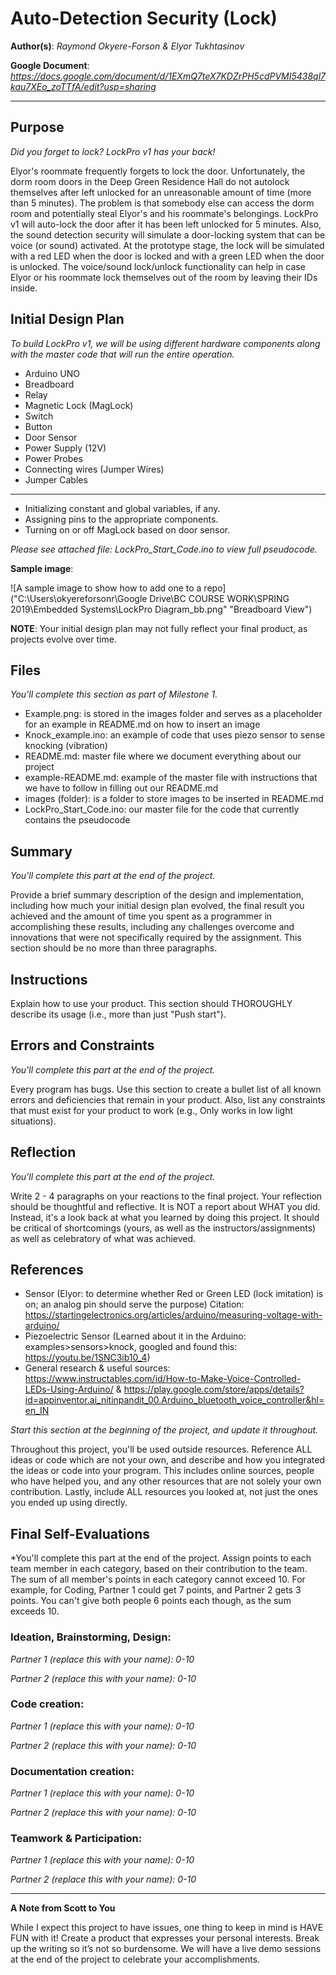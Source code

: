 # Auto-Detection Security (Lock)

**Author(s)**: *Raymond Okyere-Forson & Elyor Tukhtasinov*

**Google Document**: *https://docs.google.com/document/d/1EXmQ7teX7KDZrPH5cdPVMI5438ql7kau7XEo_zoTTfA/edit?usp=sharing*

---
## Purpose
*Did you forget to lock? LockPro v1 has your back!*

Elyor's roommate frequently forgets to lock the door. Unfortunately, the dorm room doors in the Deep Green Residence Hall do not autolock themselves after left unlocked for an unreasonable amount of time (more than 5 minutes). The problem is that somebody else can access the dorm room and potentially steal Elyor's and his roommate's belongings. LockPro v1 will auto-lock the door after it has been left unlocked for 5 minutes. Also, the sound detection security will simulate a door-locking system that can be voice (or sound) activated. At the prototype stage, the lock will be simulated with a red LED when the door is locked and with a green LED when the door is unlocked. The voice/sound lock/unlock functionality can help in case Elyor or his roommate lock themselves out of the room by leaving their IDs inside.

## Initial Design Plan
*To build LockPro v1, we will be using different hardware components along with the master code that will run the entire operation.*

- Arduino UNO
- Breadboard
- Relay
- Magnetic Lock (MagLock)
- Switch
- Button
- Door Sensor
- Power Supply (12V)
- Power Probes
- Connecting wires (Jumper Wires)
- Jumper Cables
________________________________________________________________________________________________________________________________________

- Initializing constant and global variables, if any.
- Assigning pins to the appropriate components.
- Turning on or off MagLock based on door sensor.

*Please see attached file: LockPro_Start_Code.ino to view full pseudocode.*


**Sample image**:

![A sample image to show how to add one to a repo]("C:\Users\okyereforsonr\Google Drive\BC COURSE WORK\SPRING 2019\Embedded Systems\LockPro Diagram_bb.png" "Breadboard View")

**NOTE**: Your initial design plan may not fully reflect your final product,
as projects evolve over time.

## Files
*You'll complete this section as part of Milestone 1.*

- Example.png: is stored in the images folder and serves as a placeholder for an example in README.md on how to insert an image
- Knock_example.ino: an example of code that uses piezo sensor to sense knocking (vibration)
- README.md: master file where we document everything about our project
- example-README.md: example of the master file with instructions that we have to follow in filling out our README.md
- images (folder): is a folder to store images to be inserted in README.md
- LockPro_Start_Code.ino: our master file for the code that currently contains the pseudocode

## Summary
*You'll complete this part at the end of the project.*

Provide a brief summary description of the design and implementation,
including how much your initial design plan evolved, the final result
you achieved and the amount of time you spent as a programmer in
accomplishing these results, including any challenges overcome and
innovations that were not specifically required by the assignment.
This section should be no more than three paragraphs.

## Instructions
Explain how to use your product. 
This section should THOROUGHLY describe its usage (i.e., more than just "Push start").

## Errors and Constraints
*You'll complete this part at the end of the project.*

Every program has bugs. Use this section to create a bullet list of
all known errors and deficiencies that remain in your product. 
Also, list any constraints that must exist for your product to work 
(e.g., Only works in low light situations).

## Reflection
*You'll complete this part at the end of the project.*

Write 2 - 4 paragraphs on your reactions to the final project. 
Your reflection should be thoughtful and reflective. 
It is NOT a report about WHAT you did. 
Instead, it's a look back at what you learned by doing this project.
It should be critical of shortcomings (yours, as well as the instructors/assignments) 
as well as celebratory of what was achieved.

## References
- Sensor (Elyor: to determine whether Red or Green LED (lock imitation) is on; an analog pin should serve the purpose) Citation: https://startingelectronics.org/articles/arduino/measuring-voltage-with-arduino/
- Piezoelectric Sensor (Learned about it in the Arduino: examples>sensors>knock, googled and found this: https://youtu.be/1SNC3ib10_4)
- General research & useful sources: https://www.instructables.com/id/How-to-Make-Voice-Controlled-LEDs-Using-Arduino/ & https://play.google.com/store/apps/details?id=appinventor.ai_nitinpandit_00.Arduino_bluetooth_voice_controller&hl=en_IN

*Start this section at the beginning of the project, and update it throughout.*

Throughout this project, you'll be used outside resources.
Reference ALL ideas or code which are not your own, and describe and
how you integrated the ideas or code into your program. This includes
online sources, people who have helped you, and any other resources that
are not solely your own contribution. Lastly, include ALL resources you
looked at, not just the ones you ended up using directly.

## Final Self-Evaluations
*You'll complete this part at the end of the project. 
Assign points to each team member in each category, based on their contribution to the team. 
The sum of all member's points in each category cannot exceed 10. 
For example, for Coding, Partner 1 could get 7 points, and Partner 2 gets 3 points. 
You can't give both people 6 points each though, as the sum exceeds 10.

### Ideation, Brainstorming, Design:

*Partner 1 (replace this with your name): 0-10*

*Partner 2 (replace this with your name): 0-10*

### Code creation: 

*Partner 1 (replace this with your name): 0-10*

*Partner 2 (replace this with your name): 0-10*

### Documentation creation:

*Partner 1 (replace this with your name): 0-10*

*Partner 2 (replace this with your name): 0-10*

### Teamwork & Participation:

*Partner 1 (replace this with your name): 0-10*

*Partner 2 (replace this with your name): 0-10*


---
**A Note from Scott to You**

While I expect this project to have issues, one
thing to keep in mind is HAVE FUN with it! Create a product that
expresses your personal interests. Break up the writing so it’s not so burdensome.
We will have a live demo sessions at the end of the project to celebrate your accomplishments.

